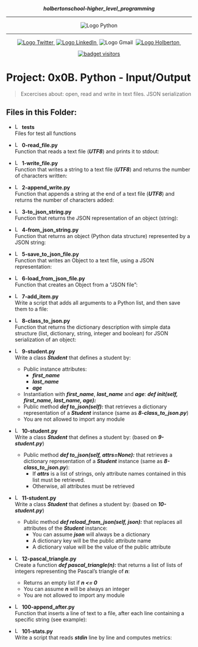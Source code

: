 <div align=center>

***holbertonschool-higher_level_programming***
<hr />
 <img src="https://www.python.org/static/community_logos/python-logo-generic.svg" alt="Logo Python" style="max-width:80%;">
 <hr />
<a href="https://twitter.com/Jepez90"><img src="https://img.shields.io/twitter/url?label=%40Jepez90&style=social&url=https%3A%2F%2Ftwitter.com%2FJepez90" alt="Logo Twitter">&nbsp;</a>
<a href="https://www.linkedin.com/in/jepez90/"><img src="https://img.shields.io/badge/jepez90-%230077B5.svg?&logo=linkedin&logoColor=white" alt="Logo LinkedIn">&nbsp;</a>
<img src="https://img.shields.io/badge/jepez90-white?style=flat&logo=gmail" alt="Logo Gmail">&nbsp;
<a href="https://twitter.com/HolbertonCOL"><img src="https://img.shields.io/badge/Holberton_School-red" alt="Logo Holberton">&nbsp;</a>

<a href="https://github.com/jepez90"><img src="https://visitor-badge.glitch.me/badge?page_id=jepez90.HigherLevelProgram.0x0B&" alt="badget visitors"></a>
</div>

# Project: 0x0B. Python - Input/Output

> Excercises about:
open, read and write in text files. JSON serialization

## Files in this Folder:

* <img src="https://raw.githubusercontent.com/jepez90/jepez90.github.io/master/img/Readme_media/logo_folder.svg" alt="Logo Folder" height="15"> **tests**<br />
Files for test all functions

* <img src="https://raw.githubusercontent.com/jepez90/jepez90.github.io/master/img/Readme_media/logoPythonBasic.svg" alt="Logo Python" height="15"> **0-read_file.py**<br />
Function that reads a text file (***UTF8***) and prints it to stdout:

* <img src="https://raw.githubusercontent.com/jepez90/jepez90.github.io/master/img/Readme_media/logoPythonBasic.svg" alt="Logo Python" height="15"> **1-write_file.py**<br />
Function that writes a string to a text file (***UTF8***) and returns the number of characters written:

* <img src="https://raw.githubusercontent.com/jepez90/jepez90.github.io/master/img/Readme_media/logoPythonBasic.svg" alt="Logo Python" height="15"> **2-append_write.py**<br />
Function that appends a string at the end of a text file (***UTF8***) and returns the number of characters added:

* <img src="https://raw.githubusercontent.com/jepez90/jepez90.github.io/master/img/Readme_media/logoPythonBasic.svg" alt="Logo Python" height="15"> **3-to_json_string.py**<br />
Function that returns the JSON representation of an object (string):

* <img src="https://raw.githubusercontent.com/jepez90/jepez90.github.io/master/img/Readme_media/logoPythonBasic.svg" alt="Logo Python" height="15"> **4-from_json_string.py**<br />
Function that returns an object (Python data structure) represented by a JSON string:

* <img src="https://raw.githubusercontent.com/jepez90/jepez90.github.io/master/img/Readme_media/logoPythonBasic.svg" alt="Logo Python" height="15"> **5-save_to_json_file.py**<br />
Function that writes an Object to a text file, using a JSON representation:

* <img src="https://raw.githubusercontent.com/jepez90/jepez90.github.io/master/img/Readme_media/logoPythonBasic.svg" alt="Logo Python" height="15"> **6-load_from_json_file.py**<br />
Function that creates an Object from a &ldquo;JSON file&rdquo;:

* <img src="https://raw.githubusercontent.com/jepez90/jepez90.github.io/master/img/Readme_media/logoPythonBasic.svg" alt="Logo Python" height="15"> **7-add_item.py**<br />
Write a script that adds all arguments to a Python list, and then save them to a file:

* <img src="https://raw.githubusercontent.com/jepez90/jepez90.github.io/master/img/Readme_media/logoPythonBasic.svg" alt="Logo Python" height="15"> **8-class_to_json.py**<br />
Function that returns the dictionary description with simple data structure (list, dictionary, string, integer and boolean) for JSON serialization of an object:

* <img src="https://raw.githubusercontent.com/jepez90/jepez90.github.io/master/img/Readme_media/logoPythonBasic.svg" alt="Logo Python" height="15"> **9-student.py**<br />
Write a class ***Student*** that defines a student by:
    * Public instance attributes:
        * ***first_name***
        * ***last_name***
        * ***age***
    * Instantiation with ***first_name***, ***last_name*** and ***age***: ***def __init__(self, first_name, last_name, age):***
    * Public method ***def to_json(self):*** that retrieves a dictionary representation of a ***Student*** instance (same as ***8-class_to_json.py***)
    * You are not allowed to import any module


* <img src="https://raw.githubusercontent.com/jepez90/jepez90.github.io/master/img/Readme_media/logoPythonBasic.svg" alt="Logo Python" height="15"> **10-student.py**<br />
Write a class ***Student*** that defines a student by: (based on ***9-student.py***)
    * Public method ***def to_json(self, attrs=None):*** that retrieves a dictionary representation of a ***Student*** instance (same as ***8-class_to_json.py***):
        * If ***attrs*** is a list of strings, only attribute names contained in this list must be retrieved.
        * Otherwise, all attributes must be retrieved

* <img src="https://raw.githubusercontent.com/jepez90/jepez90.github.io/master/img/Readme_media/logoPythonBasic.svg" alt="Logo Python" height="15"> **11-student.py**<br />
Write a class ***Student*** that defines a student by: (based on ***10-student.py***)
    * Public method ***def reload_from_json(self, json):*** that replaces all attributes of the ***Student*** instance:
        * You can assume ***json*** will always be a dictionary
        * A dictionary key will be the public attribute name
        * A dictionary value will be the value of the public attribute

* <img src="https://raw.githubusercontent.com/jepez90/jepez90.github.io/master/img/Readme_media/logoPythonBasic.svg" alt="Logo Python" height="15"> **12-pascal_triangle.py**<br />
Create a function ***def pascal_triangle(n):*** that returns a list of lists of integers representing the Pascal’s triangle of ***n***:

    * Returns an empty list if ***n <= 0***
    * You can assume ***n*** will be always an integer
    * You are not allowed to import any module


* <img src="https://raw.githubusercontent.com/jepez90/jepez90.github.io/master/img/Readme_media/logoPythonBasic.svg" alt="Logo Python" height="15"> **100-append_after.py**<br />
Function that inserts a line of text to a file, after each line containing a specific string (see example):

* <img src="https://raw.githubusercontent.com/jepez90/jepez90.github.io/master/img/Readme_media/logoPythonBasic.svg" alt="Logo Python" height="15"> **101-stats.py**<br />
Write a script that reads ***stdin*** line by line and computes metrics:
